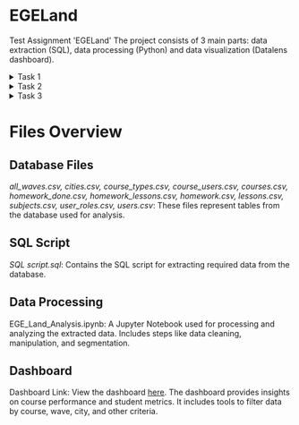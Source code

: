 # EGELand
Test Assignment 'EGELand'
The project consists of 3 main parts: data extraction (SQL), data processing (Python) and data visualization (Datalens dashboard).

<details>
  <summary>Task 1</summary>

*Objective:*
Extract information from the database using an SQL query for the following users:

Students enrolled in annual courses for the Unified State Exam (EGE) and Basic State Exam (OGE).

Required fields for the final dataset:
Course ID
Course name
Subject
Subject type
Course type
Course start date
Student ID
Student last name
Student city
Indication that the student is not expelled from the course
Date the course was opened for the student
Number of full months the course has been available to the student
Number of homework assignments completed by the student in the course

Database schema:
![db_schema](https://github.com/user-attachments/assets/406bf3a7-b711-4223-858b-d8e040e2864d)

</details>
<details>
  <summary>Task 2</summary>

*Objective:*
Process the dataset prepared in Task 1 using Python scripts.

Steps:

Dataset validation: Check for duplicates, missing values, data types, and outliers. Perform necessary preprocessing.
Segment students into waves:
Wave criteria:
Wave 0: Joined the course on or before the course start date.
Wave 1: Joined the course within one week (inclusive) after the course start date.
Wave 2: Joined the course between 1 and 2 weeks (inclusive) after the course start date.
Wave 3: Joined the course between 2 and 3 weeks (inclusive) after the course start date.
Wave 4: Joined the course between 3 and 4 weeks (inclusive) after the course start date.
Wave 5: Joined the course more than 4 weeks after the course start date.

</details>
<details>
  <summary>Task 3</summary>

*Objective:*
Build a dashboard in Yandex DataLens using the dataset prepared in Task 2.

Dashboard goals:

Monitor which courses have the highest/lowest renewal rates.
Identify students who have not renewed their courses based on additional criteria, to enable follow-ups and improve renewal rates.
Dashboard requirements:

Ability to compare courses using two metrics:
Number of renewals for a specified month.
Percentage of renewals for a specified month.
Example: A course has 1,000 students, and 800 renewed for the second month. The number of renewals is 800, and the percentage of renewals is 80%.
Ability to retrieve detailed information on students who meet the following criteria:
Not expelled from the course.
Filters for selecting students:

From specified courses.
Belonging to specific waves.
From specified cities.
Who did not renew for the specified course month.
Who completed fewer homework assignments than a specified number.

</details>

# Files Overview
## Database Files
*all_waves.csv, cities.csv, course_types.csv, course_users.csv, courses.csv, homework_done.csv, homework_lessons.csv, homework.csv, lessons.csv, subjects.csv, user_roles.csv, users.csv*: These files represent tables from the database used for analysis.

## SQL Script
*SQL script.sql*: Contains the SQL script for extracting required data from the database.

## Data Processing
EGE_Land_Analysis.ipynb: A Jupyter Notebook used for processing and analyzing the extracted data. Includes steps like data cleaning, manipulation, and segmentation.

## Dashboard
Dashboard Link: View the dashboard [here](https://datalens.yandex/m2ja7wh0ub2m9).
The dashboard provides insights on course performance and student metrics. It includes tools to filter data by course, wave, city, and other criteria.



